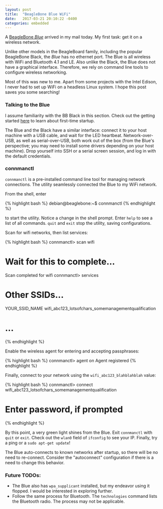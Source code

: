 ```yaml
---
layout: post
title:  "BeagleBone Blue WiFi"
date:   2017-03-21 20:10:22 -0400
categories: embedded
---
```


A [BeagleBone _Blue_][bbblue] arrived in my mail today. My first task: get it on a wireless network.

Unlike other models in the BeagleBoard family, including the popular BeagleBone Black, the _Blue_ has no ethernet port. The Blue is all wireless with WiFi and Bluetooth 4.1 and LE. Also unlike the Black, the Blue does not have a graphical interface. Therefore, we rely on command line tools to configure wireless networking.

Most of this was new to me. Apart from some projects with the Intel Edison, I never had to set up WiFi on a headless Linux system. I hope this post saves you some searching!

### Talking to the Blue

I assume familiarity with the BB Black in this section. Check out the getting started [here][getting-started] to learn about first-time startup.

The Blue and the Black have a similar interface: connect it to your host machine with a USB cable, and wait for the LED heartbeat. Network-over-USB, as well as serial-over-USB, both work out of the box (from the Blue's perspective; you may need to install some drivers depending on your host machine). Drop yourself into SSH or a serial screen session, and log in with the default credentials.

### connmanctl

`connmanctl` is a pre-installed command line tool for managing network connections. The utility seamlessly connected the Blue to my WiFi network.

From the shell, enter

{% highlight bash %}
debian@beaglebone:~$ connmanctl
{% endhighlight %}

to start the utility. Notice a change in the shell prompt. Enter `help` to see a list of all commands. `quit` and `exit` stop the utility, saving configurations.

Scan for wifi networks, then list services:

{% highlight bash %}
connmanctl> scan wifi
# Wait for this to complete...
Scan completed for wifi
connmanctl> services

# Other SSIDs...
YOUR_SSID_NAME  wifi_abc123_lotsofchars_somemanagementqualification
# ...
{% endhighlight %}

Enable the wireless agent for entering and accepting passphrases:

{% highlight bash %}
connmanctl> agent on
Agent registered
{% endhighlight %}

Finally, connect to your network using the `wifi_abc123_blahblahblah` value:

{% highlight bash %}
connmanctl> connect wifi_abc123_lotsofchars_somemanagementqualification
# Enter password, if prompted
{% endhighlight %}

By this point, a very green light shines from the Blue. Exit `connmanctl` with `quit` or `exit`. Check out the `wlan0` field of `ifconfig` to see your IP. Finally, try a ping or a `sudo apt-get update`!

The Blue auto-connects to known networks after startup, so there will be no need to re-connect. Consider the "autoconnect" configuration if there is a need to change this behavior.

### Future TODOs:

- The Blue also has `wpa_supplicant` installed, but my endeavor using it flopped. I would be interested in exploring further.
- Follow the same process for Bluetooth. The `technologies` command lists the Bluetooth radio. The process may not be applicable.


[bbblue]: https://beagleboard.org/blog/2017-03-13-meet-beaglebone-blue/
[getting-started]: https://beagleboard.org/getting-started